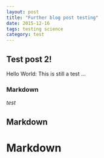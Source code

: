 ```yaml
---
layout: post
title: "Further blog post testing"
date: 2015-12-16
tags: testing science
category: test
---
```


## Test post 2!

Hello World: This is still a test ...

### Markdown

*test*

## Markdown

# Markdown

